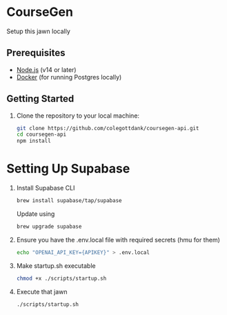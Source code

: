 # CourseGen

Setup this jawn locally

## Prerequisites

- [Node.js](https://nodejs.org/) (v14 or later)
- [Docker](https://www.docker.com/) (for running Postgres locally)

## Getting Started

1. Clone the repository to your local machine:

   ```sh
   git clone https://github.com/colegottdank/coursegen-api.git
   cd coursegen-api
   npm install
   ```

# Setting Up Supabase
1. Install Supabase CLI
   ```sh
   brew install supabase/tap/supabase
   ```
   Update using
   ```sh
   brew upgrade supabase
   ```

2. Ensure you have the .env.local file with required secrets (hmu for them)
   ```sh
   echo "OPENAI_API_KEY={APIKEY}" > .env.local
   ```

3. Make startup.sh executable 
   ```sh
   chmod +x ./scripts/startup.sh
   ```

4. Execute that jawn
   ```sh
   ./scripts/startup.sh
   ```